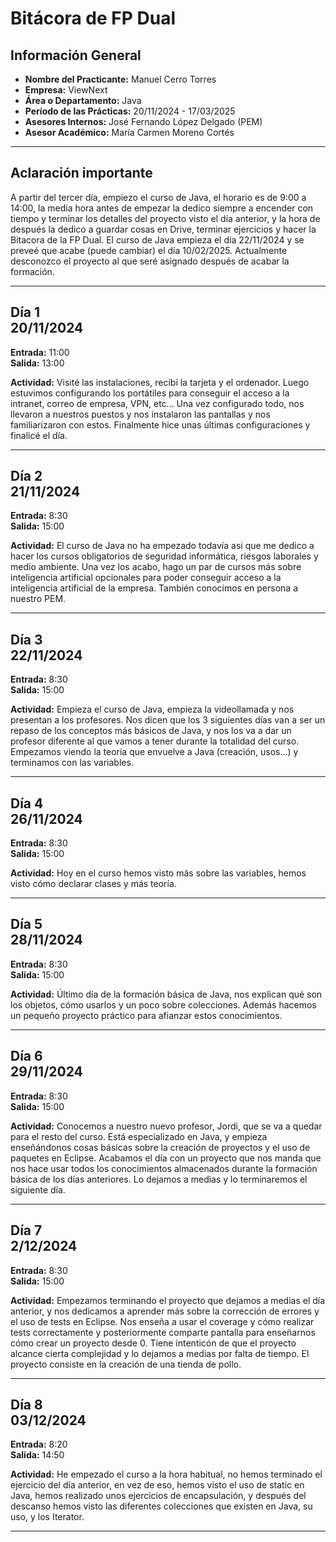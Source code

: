 # Bitácora de FP Dual

## Información General
- **Nombre del Practicante:** Manuel Cerro Torres
- **Empresa:** ViewNext
- **Área o Departamento:** Java
- **Período de las Prácticas:** 20/11/2024 - 17/03/2025  
- **Asesores Internos:**  José Fernando López Delgado (PEM) 
- **Asesor Académico:** María Carmen Moreno Cortés

---

## Aclaración importante

A partir del tercer día, empiezo el curso de Java, el horario es de 9:00 a 14:00, la media hora antes de empezar la dedico siempre a encender con tiempo y terminar los detalles del proyecto visto el día anterior, y la hora de después la dedico a guardar cosas en Drive, terminar ejercicios y hacer la Bitacora de la FP Dual. El curso de Java empieza el día 22/11/2024 y se preveé que acabe (puede cambiar) el día 10/02/2025. Actualmente desconozco el proyecto al que seré asignado después de acabar la formación.

---

## Día 1 <br>   20/11/2024

**Entrada:** 11:00 <br>
**Salida:** 13:00

**Actividad:** Visité las instalaciones, recibí la tarjeta y el ordenador. Luego estuvimos configurando los portátiles para conseguir el acceso a la intranet, correo de empresa, VPN, etc... Una vez configurado todo, nos llevaron a nuestros puestos y nos instalaron las pantallas y nos familiarizaron con estos. Finalmente hice unas últimas configuraciones y finalicé el día.

---

## Día 2 <br>  21/11/2024

**Entrada:** 8:30 <br>
**Salida:** 15:00

**Actividad:** El curso de Java no ha empezado todavía así que me dedico a hacer los cursos obligatorios de seguridad informática, riesgos laborales y medio ambiente. Una vez los acabo, hago un par de cursos más sobre inteligencia artificial opcionales para poder conseguir acceso a la inteligencia artificial de la empresa. También conocimos en persona a nuestro PEM.

---

## Día 3 <br>  22/11/2024

**Entrada:** 8:30 <br>
**Salida:** 15:00

**Actividad:** Empieza el curso de Java, empieza la videollamada y nos presentan a los profesores. Nos dicen que los 3 siguientes días van a ser un repaso de los conceptos más básicos de Java, y nos los va a dar un profesor diferente al que vamos a tener durante la totalidad del curso. Empezamos viendo la teoría que envuelve a Java (creación, usos...) y terminamos con las variables.

---

## Día 4 <br>  26/11/2024

**Entrada:** 8:30 <br>
**Salida:** 15:00

**Actividad:** Hoy en el curso hemos visto más sobre las variables, hemos visto cómo declarar clases y más teoría.

---

## Día 5 <br>  28/11/2024

**Entrada:** 8:30 <br>
**Salida:** 15:00

**Actividad:** Último día de la formación básica de Java, nos explican qué son los objetos, cómo usarlos y un poco sobre colecciones. Además hacemos un pequeño proyecto práctico para afianzar estos conocimientos.

---

## Día 6 <br>  29/11/2024

**Entrada:** 8:30 <br>
**Salida:** 15:00

**Actividad:** Conocemos a nuestro nuevo profesor, Jordi, que se va a quedar para el resto del curso. Está especializado en Java, y empieza enseñándonos cosas básicas sobre la creación de proyectos y el uso de paquetes en Eclipse. Acabamos el día con un proyecto que nos manda que nos hace usar todos los conocimientos almacenados durante la formación básica de los días anteriores. Lo dejamos a medias y lo terminaremos el siguiente día.

---

## Día 7 <br>  2/12/2024

**Entrada:** 8:30 <br>
**Salida:** 15:00

**Actividad:** Empezamos terminando el proyecto que dejamos a medias el día anterior, y nos dedicamos a aprender más sobre la corrección de errores y el uso de tests en Eclipse. Nos enseña a usar el coverage y cómo realizar tests correctamente y posteriormente comparte pantalla para enseñarnos cómo crear un proyecto desde 0. Tiene intenticón de que el proyecto alcance cierta complejidad y lo dejamos a medias por falta de tiempo. El proyecto consiste en la creación de una tienda de pollo.

---

## Día 8 <br>   03/12/2024

**Entrada:** 8:20 <br>
**Salida:** 14:50

**Actividad:** He empezado el curso a la hora habitual, no hemos terminado el ejercicio del día anterior, en vez de eso, hemos visto el uso de static en Java, hemos realizado unos ejercicios de encapsulación, y después del descanso hemos visto las diferentes colecciones que existen en Java, su uso, y los Iterator.

---
